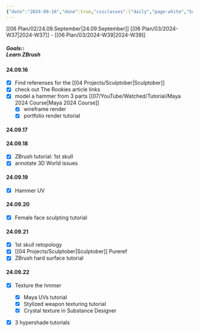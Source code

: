 ```yaml
---
{"date":"2024-09-16","done":true,"cssclasses":["daily","page-white","Sunday"],"dg-publish":true,"permalink":"/06-plan/03/2024-w38/","contentClasses":"daily page-white Sunday","dgPassFrontmatter":true,"noteIcon":"","created":"2025-01-21T01:20:17.311+10:00","updated":"2025-01-21T16:22:09.480+10:00"}
---
```


[[06 Plan/02/24.09.September\|24.09.September]] [[06 Plan/03/2024-W37\|2024-W37]] - [[06 Plan/03/2024-W39\|2024-W39]]
##### Goals::</br>Learn ZBrush
#### 24.09.16
- [x] Find referenses for the [[04 Projects/Sculptober\|Sculptober]]
- [x] check out The Rookies article links
- [x] model a hammer from 3 parts [[07/YouTube/Watched/Tutorial/Maya 2024 Course\|Maya 2024 Course]]
	- [x] wireframe render
	- [x] portfolio render tutorial

#### 24.09.17

#### 24.09.18
- [x] ZBrush tutorial: 1st skull
- [x] annotate 3D World issues

#### 24.09.19
- [x] Hammer UV

#### 24.09.20
- [x] Female face sculpting tutorial
#### 24.09.21
- [x] 1st skull retopology
- [x] [[04 Projects/Sculptober\|Sculptober]] Pureref
- [x] ZBrush hard surface tutorial
#### 24.09.22
- [x] Texture the hmmer
	- [x] Maya UVs tutorial
	- [x] Stylized weapon texturing tutorial
	- [x] Crystal texture in Substance Designer
- [x] 3 hypershade tutorials






